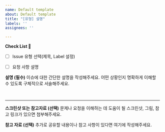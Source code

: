 ```yaml
---
name: Default template
about: Default template
title: "[유형] 설명"
labels: ''
assignees: ''

---
```


**Check List :memo:**
- [ ] Issue 유형 선택(제목, Label 설정)
- [ ] 요청 사항 설명


**설명 (필수)**
이슈에 대한 간단한 설명을 작성해주세요. 어떤 상황인지 명확하게 이해할 수 있도록 구체적으로 서술해주세요.


<br>

---
**스크린샷 또는 참고자료 (선택)**
문제나 요청을 이해하는 데 도움이 될 스크린샷, 그림, 참고 링크가 있으면 첨부해주세요.

**참고 자료 (선택)**
추가로 공유할 내용이나 참고 사항이 있다면 여기에 작성해주세요.
